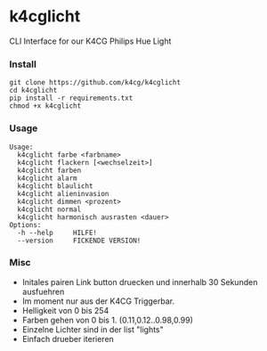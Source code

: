 # k4cglicht

CLI Interface for our K4CG Philips Hue Light

### Install

```
git clone https://github.com/k4cg/k4cglicht
cd k4cglicht
pip install -r requirements.txt
chmod +x k4cglicht
```

### Usage

```
Usage:
  k4cglicht farbe <farbname>
  k4cglicht flackern [<wechselzeit>]
  k4cglicht farben
  k4cglicht alarm
  k4cglicht blaulicht
  k4cglicht alieninvasion
  k4cglicht dimmen <prozent>
  k4cglicht normal
  k4cglicht harmonisch ausrasten <dauer>
Options:
  -h --help     HILFE!
  --version     FICKENDE VERSION!
```

### Misc

* Initales pairen Link button druecken und innerhalb 30 Sekunden ausfuehren
* Im moment nur aus der K4CG Triggerbar.
* Helligkeit von 0 bis 254
* Farben gehen von 0 bis 1. (0.11,0.12..0.98,0.99)
* Einzelne Lichter sind in der list "lights"
* Einfach drueber iterieren
